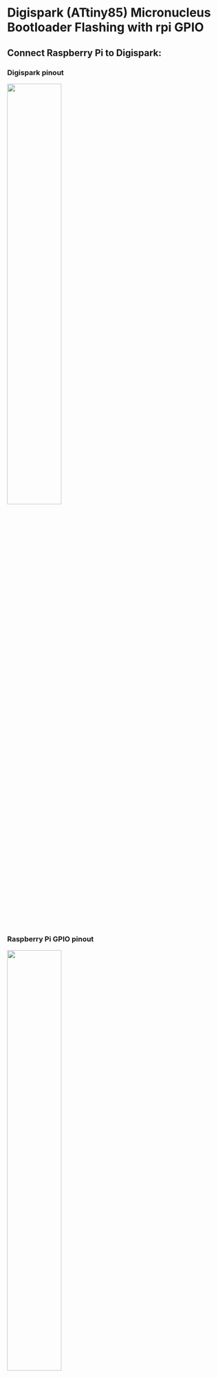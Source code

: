 # Digispark (ATtiny85) Micronucleus Bootloader Flashing with rpi GPIO

## Connect Raspberry Pi to Digispark:
### Digispark pinout
<img src="https://europe1.discourse-cdn.com/arduino/optimized/4X/7/9/2/792251f6b79970904de17bc51383f200771bc306_2_1000x758.png" 
style="width: 50%">

### Raspberry Pi GPIO pinout
<img src="https://www.raspberrypi.com/documentation/computers/images/GPIO-Pinout-Diagram-2.png" 
style="width: 50%"><br>

### rpi GPIO to Digispark connection 

<p>
    pin 4 (5V)&emsp;> &nbsp; 5V <br>
    pin 6 (GND)&emsp;> &nbsp; GND <br>
    pin 15 (GPIO 22) &nbsp; > &nbsp; PB5<br>
    pin 19 (MOSI)&emsp; > &nbsp; PB0 <br>
    pin 21 (MISO)&emsp; > &nbsp; PB1 <br>
    pin 23 (SCLK)&emsp; > &nbsp; PB2 <br>
</p>


## Enable SPI on Raspberry Pi
* `sudo raspi-config`
* Select: Interfacing Options > SPI <br>
(You don't need to reboot your Raspberry Pi)


## Install Flashing Software
`sudo apt-get install bison automake autoconf flex git gcc`\
`sudo apt-get install gcc-avr binutils-avr avr-libc`<br><br>
`cd ~`\
`git clone https://github.com/kcuzner/avrdude`\
`cd avrdude/avrdude`\
`./bootstrap && ./configure && sudo make install`<br><br>
`cd ~`\
`git clone https://github.com/WiringPi/WiringPi`\
`cd WiringPi`\
`./build` <br>

## Flashing Digispark with micronucleus bootloader
`cd ~`\
`git clone https://github.com/GitHub-Vadrigar/attiny85_micronucleus_pi_spi_flash`\
`cd attiny85_micronucleus_pi_spi_flash`\
`wget https://raw.githubusercontent.com/micronucleus/micronucleus/master/firmware/releases/t85_aggressive.hex`<br>
#### To flash, simply use this line:
`make install`
#### The output should look like this:
```
sudo gpio -g mode 22 out
sudo gpio -g write 22 0
sudo /usr/local/bin/avrdude -p t85 -P /dev/spidev0.0 -c linuxspi -b 10000 -U flash:w:t85_aggressive.hex

avrdude: AVR device initialized and ready to accept instructions

Reading | ################################################## | 100% 0.01s

avrdude: Device signature = 0x1e930b
avrdude: NOTE: "flash" memory has been specified, an erase cycle will be performed
         To disable this feature, specify the -D option.
avrdude: erasing chip
avrdude: reading input file "t85_aggressive.hex"
avrdude: input file t85_aggressive.hex auto detected as Intel Hex
avrdude: writing flash (8146 bytes):

Writing | ################################################## | 100% 5.63s

avrdude: 8146 bytes of flash written
avrdude: verifying flash memory against t85_aggressive.hex:
avrdude: load data flash data from input file t85_aggressive.hex:
avrdude: input file t85_aggressive.hex auto detected as Intel Hex
avrdude: input file t85_aggressive.hex contains 8146 bytes
avrdude: reading on-chip flash data:

Reading | ################################################## | 100% 5.40s

avrdude: verifying ...
avrdude: 8146 bytes of flash verified

avrdude: safemode: Fuses OK (E:FE, H:DF, L:F1)

avrdude done.  Thank you.

sudo gpio -g write 22 1
```
#### And the Digispark should be able to be used with Arduino IDE again.
Obviously, you can write your own C code for ATtiny85 and flash it,\
just don't forger to change the TARGET variable in the Makefile
## Resources:
* [Programming the ATtiny85 From Raspberry Pi](https://www.instructables.com/Programming-the-ATtiny85-from-Raspberry-Pi/)
* [Bare Metal Programming: ATtiny85](https://medium.com/@bradford_hamilton/bare-metal-programming-attiny85-22be36f4e9ca)
* [Atmel ATtiny25, ATtiny45, ATtiny85 Datasheet](https://ww1.microchip.com/downloads/en/devicedoc/atmel-2586-avr-8-bit-microcontroller-attiny25-attiny45-attiny85_datasheet.pdf)
